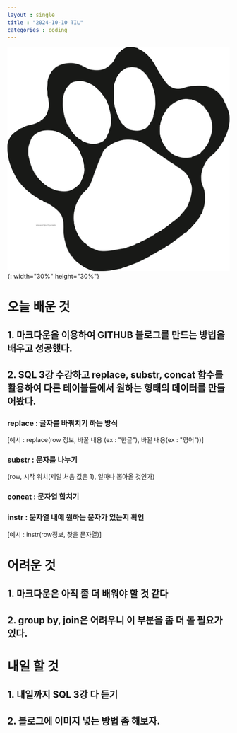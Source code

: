 ```yaml
---
layout : single
title : "2024-10-10 TIL"
categories : coding
---
```


!["이미지 테스트"](/assets/images/pet_paw.png){: width="30%" height="30%"}

# 오늘 배운 것
## 1. 마크다운을 이용하여 GITHUB 블로그를 만드는 방법을 배우고 성공했다.
## 2. SQL 3강 수강하고 replace, substr, concat 함수를 활용하여 다른 테이블들에서 원하는 형태의 데이터를 만들어봤다.

### replace : 글자를 바꿔치기 하는 방식   
 [예시 :  replace(row 정보, 바꿀 내용 (ex : "한글"), 바뀔 내용(ex : "영어"))]

### substr : 문자를 나누기
(row, 시작 위치(제일 처음 값은 1), 얼마나 뽑아올 것인가)

### concat : 문자열 합치기

### instr : 문자열 내에 원하는 문자가 있는지 확인
[예시 : instr(row정보, 찾을 문자열)]

# 어려운 것
## 1. 마크다운은 아직 좀 더 배워야 할 것 같다
## 2. group by, join은 어려우니 이 부분을 좀 더 볼 필요가 있다. 


# 내일 할 것
## 1. 내일까지 SQL 3강 다 듣기
## 2. 블로그에 이미지 넣는 방법 좀 해보자.